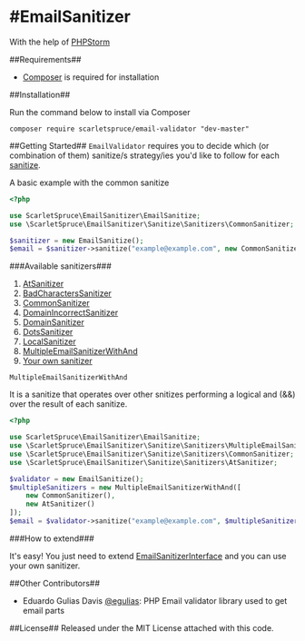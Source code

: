 #EmailSanitizer
=============================
With the help of [PHPStorm](https://www.jetbrains.com/phpstorm/)

##Requirements##

 * [Composer](https://getcomposer.org) is required for installation
 
##Installation##

Run the command below to install via Composer

```shell
composer require scarletspruce/email-validator "dev-master"
```

##Getting Started##
`EmailValidator` requires you to decide which (or combination of them) sanitize/s strategy/ies you'd like to follow for each [sanitize](#available-sanitizers).

A basic example with the common sanitize
```php
<?php

use ScarletSpruce\EmailSanitizer\EmailSanitize;
use \ScarletSpruce\EmailSanitizer\Sanitize\Sanitizers\CommonSanitizer;

$sanitizer = new EmailSanitize();
$email = $sanitizer->sanitize("example@example.com", new CommonSanitizer());
```


###Available sanitizers###

1. [AtSanitizer](https://github.com/scarletspruce/EmailValidator/blob/master/EmailSanitizer/Sanitize/Sanitizers/AtSanitizer.php)
2. [BadCharactersSanitizer](https://github.com/scarletspruce/EmailValidator/blob/master/EmailSanitizer/Sanitize/Sanitizers/BadCharactersSanitizer.php)
3. [CommonSanitizer](https://github.com/scarletspruce/EmailValidator/blob/master/EmailSanitizer/Sanitize/Sanitizers/CommonSanitizer.php)
4. [DomainIncorrectSanitizer](https://github.com/scarletspruce/EmailValidator/blob/master/EmailSanitizer/Sanitize/Sanitizers/DomainIncorrectSanitizer.php)
5. [DomainSanitizer](https://github.com/scarletspruce/EmailValidator/blob/master/EmailSanitizer/Sanitize/Sanitizers/DomainSanitizer.php)
6. [DotsSanitizer](https://github.com/scarletspruce/EmailValidator/blob/master/EmailSanitizer/Sanitize/Sanitizers/DotsSanitizer.php)
7. [LocalSanitizer](https://github.com/scarletspruce/EmailValidator/blob/master/EmailSanitizer/Sanitize/Sanitizers/LocalSanitizer.php)
8. [MultipleEmailSanitizerWithAnd](https://github.com/scarletspruce/EmailValidator/blob/master/EmailSanitizer/Sanitize/Sanitizers/MultipleEmailSanitizerWithAnd.php)
6. [Your own sanitizer](#how-to-extend)

`MultipleEmailSanitizerWithAnd`

It is a sanitize that operates over other snitizes performing a logical and (&&) over the result of each sanitize.

```php
<?php

use ScarletSpruce\EmailSanitizer\EmailSanitize;
use \ScarletSpruce\EmailSanitizer\Sanitize\Sanitizers\MultipleEmailSanitizerWithAnd;
use \ScarletSpruce\EmailSanitizer\Sanitize\Sanitizers\CommonSanitizer;
use \ScarletSpruce\EmailSanitizer\Sanitize\Sanitizers\AtSanitizer;

$validator = new EmailSanitize();
$multipleSanitizers = new MultipleEmailSanitizerWithAnd([
    new CommonSanitizer(),
    new AtSanitizer()
]);
$email = $validator->sanitize("example@example.com", $multipleSanitizers);
```

###How to extend###

It's easy! You just need to extend [EmailSanitizerInterface](https://github.com/scarletspruce/EmailValidator/blob/master/EmailSanitizer/Sanitize/EmailSanitizerInterface.php) and you can use your own sanitizer.


##Other Contributors##


* Eduardo Gulias Davis [@egulias](https://github.com/egulias):      	PHP Email validator library used to get email parts

##License##
Released under the MIT License attached with this code.

